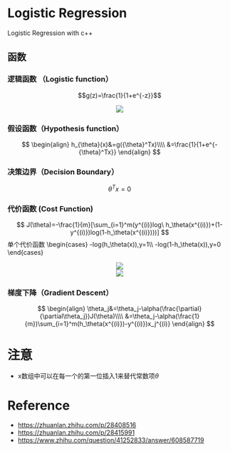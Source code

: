 # Logistic Regression
Logistic Regression with c++

## 函数
### 逻辑函数 （Logistic function）
$$g(z)=\frac{1}{1+e^{-z}}$$

<div align=center>
<img src="https://pic2.zhimg.com/80/v2-1562a80cf766ecfe77155fa84931e745_hd.png"/>
</div>

###  假设函数（Hypothesis function）
$$
\begin{align}
h_{\theta}(x)&=g({\theta}^Tx)\\\\
&=\frac{1}{1+e^{-{\theta}^Tx}}
\end{align}
$$

### 决策边界（Decision Boundary）
$${\theta}^Tx=0$$

### 代价函数 (Cost Function)
$$
J(\theta)=-\frac{1}{m}[\sum_{i=1}^m(y^{(i)}log\ h_\theta(x^{(i)})+(1-y^{(i)})log(1-h_\theta(x^{(i)})))]
$$
单个代价函数
\begin{cases}
-log(h_\theta(x)),y=1\\\\
-log(1-h_\theta(x)),y=0
\end{cases}


<div align=center>
<img src="https://pic2.zhimg.com/80/v2-a609f9d5da05c8fc3d349ba606e0868d_hd.png"/>
</div>
<div align=center>
<img src="https://pic1.zhimg.com/80/v2-b771e7ec34f3782b1ff6bd3c2a732160_hd.png"/>
</div>

### 梯度下降（Gradient Descent）
$$
\begin{align}
\theta_j&=\theta_j-\alpha(\frac{\partial}{\partial\theta_j})J(\theta)\\\\
&=\theta_j-\alpha(\frac{1}{m})\sum_{i=1}^m(h_\theta(x^{(i)})-y^{(i)})x_j^{(i)}
\end{align}
$$

# 注意
- x数组中可以在每一个的第一位插入1来替代常数项$\theta$

# Reference
- https://zhuanlan.zhihu.com/p/28408516
- https://zhuanlan.zhihu.com/p/28415991
- https://www.zhihu.com/question/41252833/answer/608587719